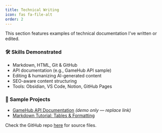 ```yaml
---
title: Technical Writing
icon: fas fa-file-alt
order: 2
---
```


This section features examples of technical documentation I've written or edited.

### 🛠 Skills Demonstrated

- Markdown, HTML, Git & GitHub
- API documentation (e.g., GameHub API sample)
- Editing & humanizing AI-generated content
- SEO-aware content structuring
- Tools: Obsidian, VS Code, Notion, GitHub Pages

### 📄 Sample Projects

- [GameHub API Documentation](https://github.com/yourusername/...) *(demo only — replace link)*
- [Markdown Tutorial: Tables & Formatting](https://github.com/yourusername/...)

Check the GitHub repo [here](https://github.com/yourusername/) for source files.
